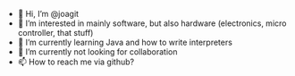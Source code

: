 - 👋 Hi, I’m @joagit
- 👀 I’m interested in mainly software, but also hardware (electronics, micro controller, that stuff)
- 🌱 I’m currently learning Java and how to write interpreters
- 💞️ I’m currently not looking for collaboration
- 📫 How to reach me via github?

<!---
joagit/joagit is a ✨ special ✨ repository because its `README.md` (this file) appears on your GitHub profile.
You can click the Preview link to take a look at your changes.
--->
